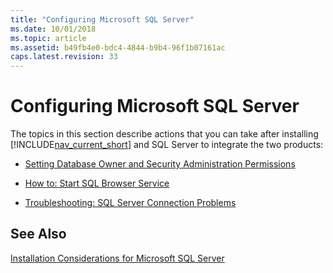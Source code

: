 ```yaml
---
title: "Configuring Microsoft SQL Server"
ms.date: 10/01/2018
ms.topic: article
ms.assetid: b49fb4e0-bdc4-4844-b9b4-96f1b07161ac
caps.latest.revision: 33
---
```

# Configuring Microsoft SQL Server
The topics in this section describe actions that you can take after installing [!INCLUDE[nav_current_short](includes/nav_current_short_md.md)] and SQL Server to integrate the two products:  
  
-   [Setting Database Owner and Security Administration Permissions](Setting-Database-Owner-and-Security-Administration-Permissions.md)  
  
-   [How to: Start SQL Browser Service](How-to--Start-SQL-Browser-Service.md)  
  
-   [Troubleshooting: SQL Server Connection Problems](Troubleshooting--SQL-Server-Connection-Problems.md)  
  
## See Also  
 [Installation Considerations for Microsoft SQL Server](Installation-Considerations-for-Microsoft-SQL-Server.md)
